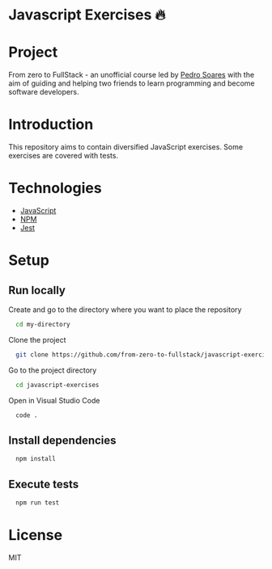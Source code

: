 # Javascript Exercises 🔥

# Project

From zero to FullStack - an unofficial course led by [Pedro Soares](https://github.com/pncsoares) with the aim of guiding and helping two friends to learn programming and become software developers.

# Introduction

This repository aims to contain diversified JavaScript exercises.
Some exercises are covered with tests.

# Technologies

- [JavaScript](https://www.javascript.com)
- [NPM](https://www.npmjs.com)
- [Jest](https://jestjs.io)

# Setup

## Run locally

Create and go to the directory where you want to place the repository

```bash
  cd my-directory
```

Clone the project

```bash
  git clone https://github.com/from-zero-to-fullstack/javascript-exercises.git
```

Go to the project directory

```bash
  cd javascript-exercises
```

Open in Visual Studio Code

```bash
  code .
```

## Install dependencies

```bash
  npm install
```

## Execute tests

```bash
  npm run test
```

# License

MIT
